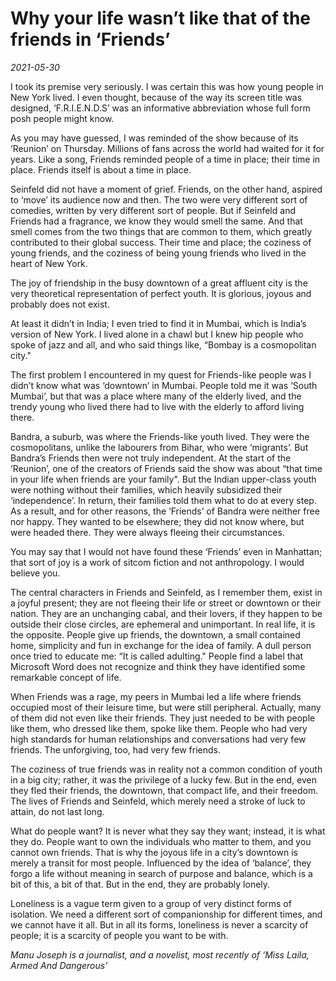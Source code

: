 # Why your life wasn’t like that of the friends in ‘Friends’

*2021-05-30*

I took its premise very seriously. I was certain this was how young
people in New York lived. I even thought, because of the way its screen
title was designed, ‘F.R.I.E.N.D.S’ was an informative abbreviation
whose full form posh people might know.

As you may have guessed, I was reminded of the show because of its
‘Reunion’ on Thursday. Millions of fans across the world had waited for
it for years. Like a song, Friends reminded people of a time in place;
their time in place. Friends itself is about a time in place.

Seinfeld did not have a moment of grief. Friends, on the other hand,
aspired to ‘move’ its audience now and then. The two were very different
sort of comedies, written by very different sort of people. But if
Seinfeld and Friends had a fragrance, we know they would smell the same.
And that smell comes from the two things that are common to them, which
greatly contributed to their global success. Their time and place; the
coziness of young friends, and the coziness of being young friends who
lived in the heart of New York.

The joy of friendship in the busy downtown of a great affluent city is
the very theoretical representation of perfect youth. It is glorious,
joyous and probably does not exist.

At least it didn’t in India; I even tried to find it in Mumbai, which is
India’s version of New York. I lived alone in a chawl but I knew hip
people who spoke of jazz and all, and who said things like, “Bombay is a
cosmopolitan city."

The first problem I encountered in my quest for Friends-like people was
I didn’t know what was ‘downtown’ in Mumbai. People told me it was
‘South Mumbai’, but that was a place where many of the elderly lived,
and the trendy young who lived there had to live with the elderly to
afford living there.

Bandra, a suburb, was where the Friends-like youth lived. They were the
cosmopolitans, unlike the labourers from Bihar, who were ‘migrants’. But
Bandra’s Friends then were not truly independent. At the start of the
‘Reunion’, one of the creators of Friends said the show was about “that
time in your life when friends are your family". But the Indian
upper-class youth were nothing without their families, which heavily
subsidized their ‘independence’. In return, their families told them
what to do at every step. As a result, and for other reasons, the
‘Friends’ of Bandra were neither free nor happy. They wanted to be
elsewhere; they did not know where, but were headed there. They were
always fleeing their circumstances.

You may say that I would not have found these ‘Friends’ even in
Manhattan; that sort of joy is a work of sitcom fiction and not
anthropology. I would believe you.

The central characters in Friends and Seinfeld, as I remember them,
exist in a joyful present; they are not fleeing their life or street or
downtown or their nation. They are an unchanging cabal, and their
lovers, if they happen to be outside their close circles, are ephemeral
and unimportant. In real life, it is the opposite. People give up
friends, the downtown, a small contained home, simplicity and fun in
exchange for the idea of family. A dull person once tried to educate me:
“It is called adulting." People find a label that Microsoft Word does
not recognize and think they have identified some remarkable concept of
life.

When Friends was a rage, my peers in Mumbai led a life where friends
occupied most of their leisure time, but were still peripheral.
Actually, many of them did not even like their friends. They just needed
to be with people like them, who dressed like them, spoke like them.
People who had very high standards for human relationships and
conversations had very few friends. The unforgiving, too, had very few
friends.

The coziness of true friends was in reality not a common condition of
youth in a big city; rather, it was the privilege of a lucky few. But in
the end, even they fled their friends, the downtown, that compact life,
and their freedom. The lives of Friends and Seinfeld, which merely need
a stroke of luck to attain, do not last long.

What do people want? It is never what they say they want; instead, it is
what they do. People want to own the individuals who matter to them, and
you cannot own friends. That is why the joyous life in a city’s downtown
is merely a transit for most people. Influenced by the idea of
‘balance’, they forgo a life without meaning in search of purpose and
balance, which is a bit of this, a bit of that. But in the end, they are
probably lonely.

Loneliness is a vague term given to a group of very distinct forms of
isolation. We need a different sort of companionship for different
times, and we cannot have it all. But in all its forms, loneliness is
never a scarcity of people; it is a scarcity of people you want to be
with.

*Manu Joseph is a journalist, and a novelist, most recently of ‘Miss
Laila, Armed And Dangerous’*
